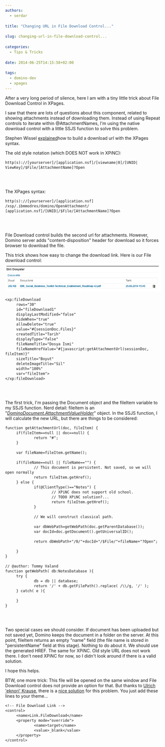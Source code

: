 ```yaml
---
authors:
  - serdar

title: "Changing URL in File Download Control..."

slug: changing-url-in-file-download-control...

categories:
  - Tips & Tricks

date: 2014-06-25T14:15:58+02:00

tags:
  - domino-dev
  - xpages
---
```


After a very long period of silence, here I am with a tiny little trick about File Download Control in XPages.

I saw that there are lots of questions about this component, related to showing attachments instead of downloading them. Instead of using Repeat controls to iterate within @AttachmentNames, I'm using the native download control with a little SSJS function to solve this problem.
<!-- more -->
Stephen Wissel [explained](http://www.wissel.net/blog/d6plinks/SHWL-86QKNM)how to build a download url with the XPages syntax.

The old style notation (which DOES NOT work in XPiNC):

```
http(s)://[yourserver]/[application.nsf]/[viewname|0]/[UNID| ViewKey]/$File/[AttachmentName]?Open
```

<br />

<br />

The XPages syntax:

```
http(s)://[yourserver]/[application.nsf] /xsp/.ibmmodres/domino/OpenAttachment/ [application.nsf]/[UNID|/$File/[AttachmentName]?Open
```

<br />

<br />

File Download control builds the second url for attachments. However, Domino server adds "content-disposition" header for download so it forces browser to download the file.

This trick shows how easy to change the download link. Here is our File download control:
![Image:Changing URL in File Download Control...](../../images/imported/changing-url-in-file-download-control-M2.gif)

```
<xp:fileDownload
     rows="30"
     id="fileDownload1"
     displayLastModified="false"
     hideWhen="true"
     allowDelete="true"
     value="#{sessionDoc.Files}"
     createdTitle="Tarih"
     displayType="false"
     fileNameTitle="Dosya İsmi"
     fileNameHrefValue="#{javascript:getAttachmentUrl(sessionDoc, fileItem)}"
     sizeTitle="Boyut"
     deleteImageTitle="Sil"
     width="100%"
     var="fileItem">
</xp:fileDownload>
```

<br />

<br />

The first trick, I'm passing the Document object and the fileItem variable to my SSJS function. Nerd detail: fileItem is an "[*DominoDocument.AttachmentValueHolder*](http://public.dhe.ibm.com/software/dw/lotus/Domino-Designer/JavaDocs/DesignerAPIs/com/ibm/xsp/model/domino/wrapped/DominoDocument.AttachmentValueHolder.html)" object. In the SSJS function, I will calculate the new URL, but there are things to be considered:

```
function getAttachmentUrl(doc, fileItem) {
     if(fileItem==null || doc==null) {
             return "#";
     }
     
     var fileName=fileItem.getName();
     
     if(fileName==null || fileName=="") {
             // This document is persistent. Not saved, so we will open normally
             return fileItem.getHref();
     } else {
             if(@ClientType()=="Notes") {
                     // XPiNC does not support old school.
                     // TODO XPiNC solution?...
                     return fileItem.getHref();
             }

             // We will construct classical path.
             
             var dbWebPath=getWebPath(doc.getParentDatabase());
             var docId=doc.getDocument().getUniversalID();
             
             return dbWebPath+"/0/"+docId+"/$File/"+fileName+"?Open";

     }
}

// @author: Tommy Valand
function getWebPath( db:NotesDatabase ){
     try {
             db = db || database;
             return '/' + db.getFilePath().replace( /\\/g, '/' );
     } catch( e ){
               
     }
}
```

<br />

<br />

Two special cases we should consider. If document has been uploaded but not saved yet, Domino keeps the document in a folder on the server. At this point, fileItem returns an empty "name" field (the file name is stored in "persistentName" field at this stage). Nothing to do about it. We should use the generated HREF. The same for XPiNC. Old style URL does not work there. I don't need XPiNC for now, so I didn't look around if there is a valid solution.

I hope this helps.

BTW, one more trick: This file will be opened on the same window and File Download control does not provide an option for that. But thanks to [Ulrich 'eknori' Krause](http://www.eknori.de/), there is a [nice solution](http://www-10.lotus.com/ldd/xpagesforum.nsf/xpTopicThread.xsp?documentId=765C8DB0E2884CCC8525799E006DAC28) for this problem. You just add these lines to your theme...

```
<!-- File Download Link -->
<control>
     <name>Link.FileDownload</name>
     <property mode="override">
             <name>target</name>
             <value>_blank</value>
     </property>
</control>
```
